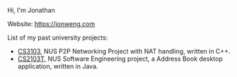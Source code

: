 Hi, I'm Jonathan

Website: https://jonweng.com

List of my past university projects:
- [CS3103](https://github.com/jonathanwj/CS3103_P2P), NUS P2P Networking Project with NAT handling, written in C++.
- [CS2103T](https://github.com/jonathanwj/CS2103T-VetterAppointments-F09-B4), NUS Software Engineering project, a Address Book desktop application, written in Java.

<!--
**jonathanwj/jonathanwj** is a ✨ _special_ ✨ repository because its `README.md` (this file) appears on your GitHub profile.

Here are some ideas to get you started:

- 🔭 I’m currently working on ...
- 🌱 I’m currently learning ...
- 👯 I’m looking to collaborate on ...
- 🤔 I’m looking for help with ...
- 💬 Ask me about ...
- 📫 How to reach me: ...
- 😄 Pronouns: ...
- ⚡ Fun fact: ...
-->
